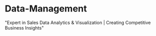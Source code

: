 # Data-Management
"Expert in Sales Data Analytics &amp; Visualization | Creating Competitive Business Insights"
